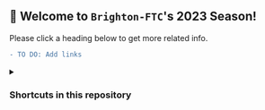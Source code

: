 ## 🥳 Welcome to `Brighton-FTC`'s 2023 Season!

Please click a heading below to get more related info.

```diff
- TO DO: Add links
```

<details><summary><h3>Shortcuts in this repository</h3></summary>

* [Our code @ TeamCode]()

</details>
